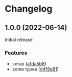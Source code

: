 # Changelog

## 1.0.0 (2022-06-14)

Initial release

### Features

* setup ([a1da5b8](https://github.com/kartoffelkraft/email-octopus-ts/commit/a1da5b867ee258ecd3ee457c9fd9856489b0c51d))
* some types ([d418a81](https://github.com/kartoffelkraft/email-octopus-ts/commit/d418a815ebdfbff7e3d89e6737264dd88c8f8db9))

